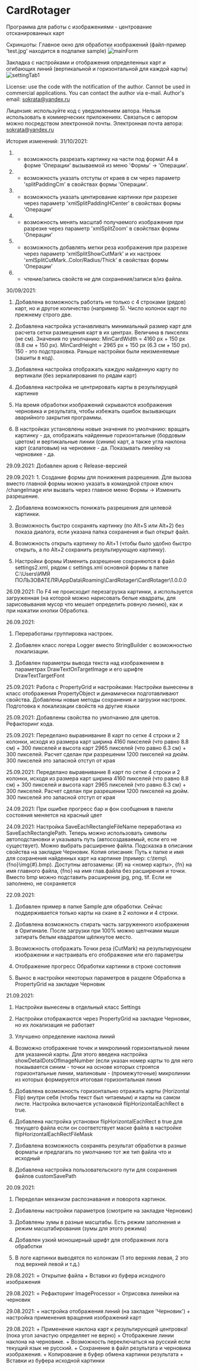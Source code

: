# CardRotager
Программа для работы с изображениями - центрование отсканированных карт

Скриншоты: Главное окно для обработки изображений (файл-пример 'test.jpg' находится в подпапке sample)
![mainForm](https://user-images.githubusercontent.com/17400519/135347407-edb79c62-1d04-43e7-a40d-39387d920bf8.jpg)

Закладка с настройками и отображения определенных карт и огибающих линий (вертикальной и горизонтальной для каждой карты)
![settingTab1](https://user-images.githubusercontent.com/17400519/135534384-bbc0d053-4909-4b4d-adea-bed79dfd9bd5.jpg)


﻿License: use the code with the notification of the author. Cannot be used in commercial applications. You can contact the author via e-mail. Author's email: sokrata@yandex.ru
  
Лицензия: используйте код с уведомлением автора. Нельзя использовать в коммерческих приложениях. Связаться с автором можно посредством электронной почты. Электронная почта автора: sokrata@yandex.ru

История изменений:
31/10/2021:
1. + возможность разрезать картинку на части под формат А4 в форме 'Операции' вызываемой из меню 'Формы' -> 'Операции'. 

2. + возможность указать отступы от краев в см через параметр 'splitPaddingCm' в свойствах формы 'Операции'.

3. + возможность указать центирование картинки при разрезке через параметр 'xmlSplitPaddingHCenter' в свойствах формы 'Операции'

4. + возможность менять масштаб получаемого изображения при разрезке через параметр 'xmlSplitZoom' в свойствах формы 'Операции'

5. + возможность добавлять метки реза изображения при разрезке через параметр 'xmlSplitShowCutMark' и их настроек 'xmlSplitCutMark..Color/Radius/Thick' в свойствах формы 'Операции'
6. - чтение/запись свойств не для сохранения/записи в/из файла.


30/09/2021: 
1. Добавлена возможность работать не только с 4 строками (рядов) карт, но и другое количество (например 5). Число колонок карт по прежнему строго две.

2. Добавлена настройка устанавливать минимальный размер карт для расчета сетки размещения карт в их центрах. Величина в пикселях (не см). Значения по умолчанию: MinCardWidth = 4160 px + 150 px (8.8 см + 150 px). MinCardHeight = 2965 px + 150 px (6.3 см + 150 px). 150 - это подстраховка. Раньше настройки были неизменяемые (зашиты в код).

3.  Добавлена настройка отображать каждую найденную карту по вертикали (без зеркалирования по рядам карт)

4.  Добавлена настройка не центрировать карты в результирущей картинке

5. На время обработки изображений скрываются изображения черновика и результата, чтобы избежать ошибок вызывающих аварийного закрытия программы.

6. В настройках установлены новые значения по умолчанию: вращать картинку - да, отображать найденные горизонтальные (бордовым цветом) и вертикальные линии (синим) карт, а также угла наклона карт (салатовым) на черновике - да. Показывать линейку на черновике - да.


29.09.2021: Добавлен архив с Release-версией

29.09.2021: 1. Создание формы для понижения разрешения. Для вызова вместо главной формы можно указать в командной строке ключ /changeImage или вызвать через главное меню Формы -> Изменить разрешение. 

2. Добавлена возможность понижать разрешения для целевой картинки. 

3. Возможность быстро сохранять картинку (по Alt+S или Alt+2) без показа диалога, если указана папка сохранения и был открыт файл. 

4. Возможность открыть картинку по Alt+1 (чтобы было удобно быстро открыть, а по Alt+2 сохранить результирующую картинку). 

5. Настройки формы Изменить разрешение сохраняются в файл settings2.xml, рядом с settings.xml основной формы в папке C:\Users\ИМЯ ПОЛЬЗОВАТЕЛЯ\AppData\Roaming\CardRotager\CardRotager\1.0.0.0

26.09.2021: По F4 не происходит перезагрузка картинки, а используется загруженная (на которой можно нарисовать белые квадраты, для зарисовывания мусор что мешает определить ровную линию), как и при нажатии кнопки Обработка.

26.09.2021: 
1. Переработаны группировка настроек. 

2. Добавлен класс логера Logger вместо StringBuilder с возможностью локализации. 

3. Добавлен параметры вывода текста над изображением в параметрах DrawTextOnTargetImage и его шрифте DrawTextTargetFont

25.09.2021: Работа с PropertyGrid и настройками: Настройки вынесены в класс отображения PropertyObject и динамически подготавливают свойства. Добавлены новые методы сохранения и загрузки настроек. Подготовка к локализации свойств на другие языки

25.09.2021: Добавлены свойства по умолчанию для цветов. Рефакторинг кода.

25.09.2021: Переделано выравнивание 8 карт по сетке 4 строки и 2 колонки, исходя из размера карт ширина 4160 пикселей (что равно 8.8 см) + 300 пикселей и высота карт 2965 пикселей (что равно 6.3 см) + 300 пикселей. Расчет сделан при разрешении 1200 пикселей на дюйм. 300 пикселей это запасной отступ от края

25.09.2021: Переделано выравнивание 8 карт по сетке 4 строки и 2 колонки, исходя из размера карт ширина 4160 пикселей (что равно 8.8 см) + 300 пикселей и высота карт 2965 пикселей (что равно 6.3 см) + 300 пикселей. Расчет сделан при разрешении 1200 пикселей на дюйм. 300 пикселей это запасной отступ от края

24.09.2021: При ошибке прогресс бар и фон сообщения в панели состояния меняется на красный цвет

24.09.2021: Настройка SaveEachRectangleFileName переработана из SaveEachRectanglePath. Теперь можно использовать символы автоподстановки и указывать путь (автосоздаваемый, если его не существует). Можно выбрать расширение файла. Подсказка в описании свойства на закладке Черновик. Копия описания: Путь к папке и имя для сохранения найденных карт на картинке (пример: c:\\temp\\{fno}\\img{#}.bmp). Доступны автозамены: {#} на <номер карты>, {fn} на имя главного файла, {fno} на имя глав.файла без расширения и точки. Вместо bmp можно подставить расширения jpg, png, tif. Если не заполнено, не сохраняется

22.09.2021: 
1. Добавлен пример в папке Sample для обработки. Сейчас поддерживается только карты на скане в 2 колонки и 4 строки. 

2. Добавлена возможность стирать часть загруженного изображения в Оригинале. После загрузки при 100% можно щелчками мыши затирать белым квадратом щёлкнутое место. 

3. Возможность отображать Точки реза (CutMark) на результирующем изображении и настраивать его отображение или его параметры 

4. Отображение прогресс Обработки картинки в строке состояния 

5. Вынос в настройки некоторых параметров в разделе Обработка в PropertyGrid на закладке Черновик

21.09.2021: 
1. Настройки вынесены в отдельный класс Settings 

2. Настройки отображаются через PropertyGrid на закладке Черновик, но их локализация не работает 

3. Улучшено определение наклона линий

4. Возможно отображение точек и микролиний горизонтальной линии для указанной карты. Для этого введена настройка showDetailDotsOfImageNumber (если указан номер карты то для него покаывается синим - точки на основе которых строятся горизонтальные линии, малиновым - (промежуточные) микролинии из которых формируется итоговая горизонтальная линия 

5. Добавлена возможность горизонтально отражать карты (Horizontal Flip) внутри себя (чтобы текст был читаемым) и карты на самом листе. Настройка включается установкой flipHorizontalEachRect в true. 

6. Добавлена настройка установки flipHorizontalEachRect в true для текущего файла если он соответствует маске файла  в настройке flipHorizontalEachRectFileMask 

7. Добавлена возможность сохранять результат обработки в разные форматы и предлагать по умолчанию тот же тип файла что и исходный 

8. Добавлена настройка пользовательского пути для сохранения файлов customSavePath

20.09.2021: 
1. Переделан механизм распознавания и поворота картинок. 

2. Добавлены настройки параметров (смотрите на закладке Черновик) 

3. Добавлены зумы в разные масштабы. Есть режим заполнения и режим масштабирования (зумы для этого режима) 

4. Добавлен узкий моноширный шрифт для отображения лога обработки 

5. В логе картинки выводятся по колонкам (1 это верхняя левая, 2 это под верхней левой и т.д.)

29.08.2021: = Открытие файла + Вставки из буфера исходного изображения

29.08.2021: = Рефакторинг ImageProcessor = Отрисовка линейки на черновик

29.08.2021: + настройка отображения линий (на закладке 'Черновик') + настройка применения вращения изображений карт

29.08.2021: + Применение наклона карт к результирующей центровка! (пока угол зачастую определяет не верно) + Отображение линии наклона на черновике. + Возможность переключаться на русский если текущий язык не русский. + Сохранение в файл результата и черновика изображения. + Копирование в буфер обмена картинки результата + Вставки из буфера исходной картинки
